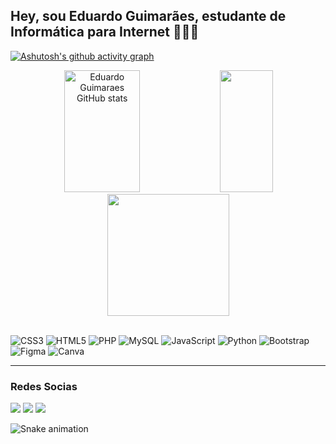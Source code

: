 ## Hey, sou Eduardo Guimarães, estudante de Informática para Internet 🍃👨‍💻

<!-- Seção de estatísticas do GitHub -->
[![Ashutosh's github activity graph](https://github-readme-activity-graph.vercel.app/graph?username=eduardo-guimaraes1480&bg_color=000000&color=9e4c98&line=9e4c98&point=403d3d&area=true&hide_border=true)](https://github.com/ashutosh00710/github-readme-activity-graph)
<!-- link do site do grafico: https://ashutosh00710.github.io/github-readme-activity-graph/-->
<div align="center">  
  <img width="49%" height="195px" src="https://github-readme-stats.vercel.app/api?username=Eduardo-Guimaraes1480&show_icons=true&count_private=true&hide_border=true&title_color=9e4896&icon_color=9e4896&text_color=9e4896&bg_color=0000" alt="Eduardo Guimaraes GitHub stats" /> 
  <img width="41%" height="195px" src="https://github-readme-stats.vercel.app/api/top-langs/?username=Eduardo-Guimaraes1480&layout=compact&hide_border=true&title_color=9e4896&text_color=9e4896&bg_color=0000" />
<img height="195px" src="https://streak-stats.demolab.com/?user=Eduardo-Guimaraes1480&background=0000&hide_border=true&fire=9e4896&dates=9e4896&fire=9e4896&excludeDaysLabel=9e4896&ring=9e4896&stroke=9e4896&currStreakNum=9e4896&currStreakLabel=9e4896&sideLabels=9e4896&excludeDaysLabel=9e4896&sideNums=9e4896" />
</div>

<!-- Seção das Linguagens de Programação -->
<div style="display: inline_block"><br>
  
![CSS3](https://img.shields.io/badge/css3-%231572B6.svg?style=for-the-badge&logo=css3&logoColor=white)
![HTML5](https://img.shields.io/badge/html5-%23E34F26.svg?style=for-the-badge&logo=html5&logoColor=white)
![PHP](https://img.shields.io/badge/PHP-777BB4?style=for-the-badge&logo=php&logoColor=white)
![MySQL](https://img.shields.io/badge/MySQL-005C84?style=for-the-badge&logo=mysql&logoColor=white)
![JavaScript](https://img.shields.io/badge/JavaScript-F7DF1E?style=for-the-badge&logo=javascript&logoColor=black)
![Python](https://img.shields.io/badge/python-3670A0?style=for-the-badge&logo=python&logoColor=ffdd54)
![Bootstrap](https://img.shields.io/badge/Bootstrap-563D7C?style=for-the-badge&logo=bootstrap&logoColor=white)
![Figma](https://img.shields.io/badge/Figma-F24E1E?style=for-the-badge&logo=figma&logoColor=white)
![Canva](https://img.shields.io/badge/Canva-%2300C4CC.svg?&style=for-the-badge&logo=Canva&logoColor=white)
</div>

---

### Redes Socias
 <!-- Seção de redes sociais -->
<div> 
  <a href="https://youtube.com/@dudheloco?si=BtLEb5z-sl8eoPt7" target="_blank"><img src="https://img.shields.io/badge/YouTube-FF0000?style=for-the-badge&logo=youtube&logoColor=white" target="_blank"></a>
  <a href="https://www.instagram.com/duduguikk_/" target="_blank"><img src="https://img.shields.io/badge/-Instagram-%23E4405F?style=for-the-badge&logo=instagram&logoColor=white" target="_blank"></a>
  <a href = "mailto: dudulindo1480@gmail.com"><img src="https://img.shields.io/badge/-Gmail-%23333?style=for-the-badge&logo=gmail&logoColor=white" target="_blank"></a>
</div>

 ![Snake animation](https://github.com/LuigiGF/LuigiGF/blob/output/github-contribution-grid-snake.svg)
